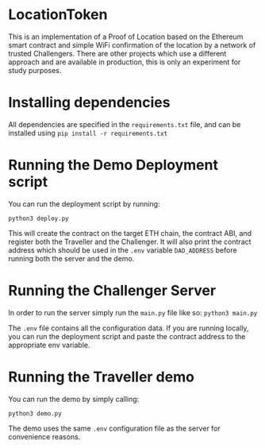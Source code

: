 # LocationToken

This is an implementation of a Proof of Location based on the Ethereum smart contract and simple WiFi confirmation of
the location by a network of trusted Challengers. There are other projects which use a different approach and are
available in production, this is only an experiment for study purposes.

# Installing dependencies

All dependencies are specified in the `requirements.txt` file, and can be installed using
`pip install -r requirements.txt`

# Running the Demo Deployment script

You can run the deployment script by running:

`python3 deploy.py`

This will create the contract on the target ETH chain, the contract ABI, and register both the Traveller and the
Challenger. It will also print the contract address which should be used in the `.env` variable `DAO_ADDRESS` before
running both the server and the demo.

# Running the Challenger Server

In order to run the server simply run the `main.py` file like so:
`python3 main.py`

The `.env` file contains all the configuration data. If you are running locally, you can run the deployment script
and paste the contract address to the appropriate env variable.

# Running the Traveller demo

You can run the demo by simply calling:

`python3 demo.py`

The demo uses the same `.env` configuration file as the server for convenience reasons.


